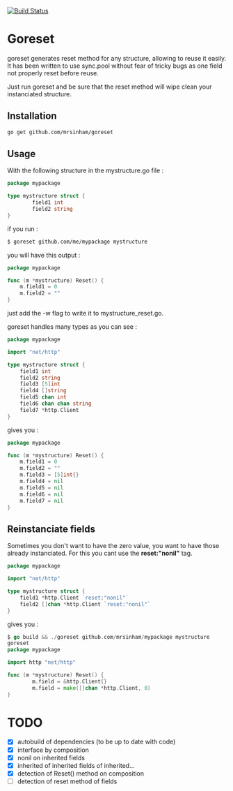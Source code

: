 [![Build Status](https://travis-ci.org/mrsinham/goreset.svg?branch=master)](https://travis-ci.org/mrsinham/goreset)

# Goreset

goreset generates reset method for any structure, allowing to reuse it easily. It has been written to use sync.pool
without fear of tricky bugs as one field not properly reset before reuse.

Just run goreset and be sure that the reset method will wipe clean your instanciated structure.

## Installation

```sh
go get github.com/mrsinham/goreset
```

## Usage

With the following structure in the mystructure.go file :

```go
package mypackage

type mystructure struct {
        field1 int
        field2 string
}
```

if you run :

```sh
$ goreset github.com/me/mypackage mystructure
```

you will have this output :

```go
package mypackage

func (m *mystructure) Reset() {
	m.field1 = 0
	m.field2 = ""
}
```

just add the -w flag to write it to mystructure_reset.go.

goreset handles many types as you can see :

```go
package mypackage

import "net/http"

type mystructure struct {
	field1 int
	field2 string
	field3 [5]int
	field4 []string
	field5 chan int
	field6 chan chan string
	field7 *http.Client
}

```

gives you :

```go
package mypackage

func (m *mystructure) Reset() {
	m.field1 = 0
	m.field2 = ""
	m.field3 = [5]int{}
	m.field4 = nil
	m.field5 = nil
	m.field6 = nil
	m.field7 = nil
}
```

## Reinstanciate fields

Sometimes you don't want to have the zero value, you want to have those already instanciated. 
For this you cant use the **reset:"nonil"** tag. 

```go
package mypackage

import "net/http"

type mystructure struct {
	field1 *http.Client `reset:"nonil"`
	field2 []chan *http.Client `reset:"nonil"`
}

```

gives you :

```go
$ go build && ./goreset github.com/mrsinham/mypackage mystructure   
goreset
package mypackage

import http "net/http"

func (m *mystructure) Reset() {
        m.field = &http.Client{}
        m.field = make([]chan *http.Client, 0)
}
```

# TODO

- [X] autobuild of dependencies (to be up to date with code)
- [X] interface by composition
- [X] nonil on inherited fields
- [X] inherited of inherited fields of inherited...
- [X] detection of Reset() method on composition
- [ ] detection of reset method of fields